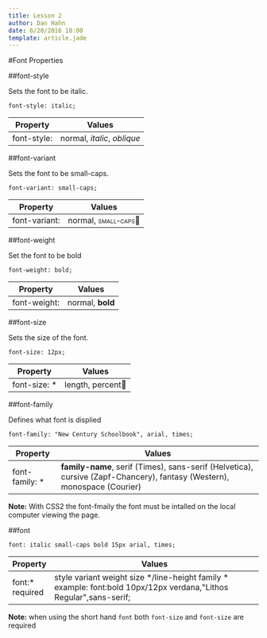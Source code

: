 ```yaml
---
title: Lesson 2
author: Dan Hahn
date: 6/20/2016 18:00
template: article.jade
---
```


#Font Properties

##font-style

Sets the font to be italic.

	font-style: italic;

Property|Values
-|-
font-style:|normal, <span style="font-style:italic">italic</span>, <span style="font-style:oblique">oblique</span>

##font-variant

Sets the font to be small-caps.

	font-variant: small-caps;

Property|Values
-|-
font-variant:|normal, <span style="font-variant:small-caps">small-caps</span>

##font-weight

Set the font to be bold

	font-weight: bold;

Property|Values
-|-
font-weight:|normal, <span style="font-weight:bold">bold</span>

##font-size

Sets the size of the font.

	font-size: 12px;

Property|Values
-|-
font-size: *|length, percent

##font-family

Defines what font is displied

	font-family: "New Century Schoolbook", arial, times;

Property|Values
-|-
font-family: *|**family-name**, serif (Times), sans-serif (Helvetica), cursive (Zapf-Chancery), fantasy (Western), monospace (Courier)

**Note:** With CSS2 the font-fmaily the font must be intalled on the local computer viewing the page.

##font

	font: italic small-caps bold 15px arial, times;

Property|Values
-|-
font:* <br>required|style variant weight size */line-height  family *<br>example: font:bold 10px/12px verdana,"Lithos Regular",sans-serif;

**Note:** when using the short hand `font` both `font-size` and `font-size` are required